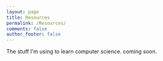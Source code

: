 ```yaml
---
layout: page
title: Resources
permalink: /Resources/
comments: false
author_footer: false
---
```


The stuff I'm using to learn computer science. coming soon.